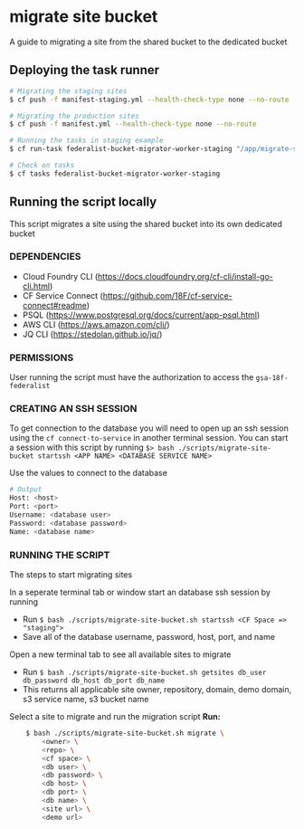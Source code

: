 migrate site bucket
===================

A guide to migrating a site from the shared bucket to the dedicated bucket

## Deploying the task runner

```bash
# Migrating the staging sites
$ cf push -f manifest-staging.yml --health-check-type none --no-route

# Migrating the production sites
$ cf push -f manifest.yml --health-check-type none --no-route

# Running the tasks in staging example
$ cf run-task federalist-bucket-migrator-worker-staging "/app/migrate-site-bucket.sh migrate <owner> <repo> [site url] [demo url]"

# Check on tasks
$ cf tasks federalist-bucket-migrator-worker-staging
```

## Running the script locally

This script migrates a site using the shared bucket into its own dedicated bucket

### DEPENDENCIES
- Cloud Foundry CLI (https://docs.cloudfoundry.org/cf-cli/install-go-cli.html)
- CF Service Connect (https://github.com/18F/cf-service-connect#readme)
- PSQL (https://www.postgresql.org/docs/current/app-psql.html)
- AWS CLI (https://aws.amazon.com/cli/)
- JQ CLI (https://stedolan.github.io/jq/)

### PERMISSIONS
User running the script must have the authorization to access the `gsa-18f-federalist`

### CREATING AN SSH SESSION
To get connection to the database you will need to open up an ssh session using the
`cf connect-to-service` in another terminal session.  You can start a session with this script
by running `$> bash ./scripts/migrate-site-bucket startssh <APP NAME> <DATABASE SERVICE NAME>`

Use the values to connect to the database
```bash
# Output
Host: <host>
Port: <port>
Username: <database user>
Password: <database password>
Name: <database name>
```

### RUNNING THE SCRIPT

The steps to start migrating sites

In a seperate terminal tab or window start an database ssh session by running
- Run `$ bash ./scripts/migrate-site-bucket.sh startssh <CF Space => "staging">`
- Save all of the database username, password, host, port, and name

Open a new terminal tab to see all available sites to migrate
- Run `$ bash ./scripts/migrate-site-bucket.sh getsites db_user db_password db_host db_port db_name`
- This returns all applicable site owner, repository, domain, demo domain, s3 service name, s3 bucket name

Select a site to migrate and run the migration script
__Run:__
```bash
    $ bash ./scripts/migrate-site-bucket.sh migrate \
        <owner> \
        <repo> \
        <cf space> \
        <db user> \
        <db password> \
        <db host> \
        <db port> \
        <db name> \
        <site url> \
        <demo url>
```

